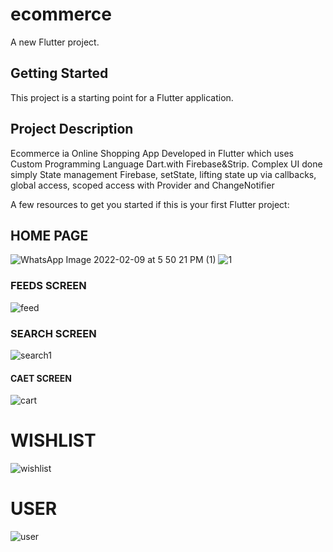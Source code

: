 # ecommerce

A new Flutter project.

## Getting Started

This project is a starting point for a Flutter application.

## Project Description
   
Ecommerce  ia Online Shopping App Developed in Flutter which uses Custom Programming Language Dart.with Firebase&Strip.
Complex UI done simply State management Firebase, setState, lifting state up via callbacks, global access, scoped access with Provider and ChangeNotifier


A few resources to get you started if this is your first Flutter project:

## HOME PAGE
![WhatsApp Image 2022-02-09 at 5 50 21 PM (1)](https://user-images.githubusercontent.com/66225746/153200027-77aad2d1-18c4-4e5b-9c9c-1581d54a0b26.jpeg)
![1](https://user-images.githubusercontent.com/66225746/153200444-887c28bd-99f1-4e33-8fa6-e63ce932e1ba.jpeg)



### FEEDS SCREEN
![feed](https://user-images.githubusercontent.com/66225746/153200622-566a60c7-511e-42d6-8b5b-0e4da4b85840.jpeg)



### SEARCH SCREEN
![search1](https://user-images.githubusercontent.com/66225746/153200766-7056b680-c4a6-4587-be3c-e12513f08360.jpeg)

#### CAET SCREEN
![cart](https://user-images.githubusercontent.com/66225746/153201420-30e463b4-15a4-4689-8dcf-8f5444a729b3.jpeg)


# WISHLIST
![wishlist](https://user-images.githubusercontent.com/66225746/153201603-6fa3363b-cb4a-454c-a67b-71e2b84154d7.jpeg)


# USER

![user](https://user-images.githubusercontent.com/66225746/153201723-39779263-724a-40c0-a5cd-80ffdb53afc1.jpeg)
